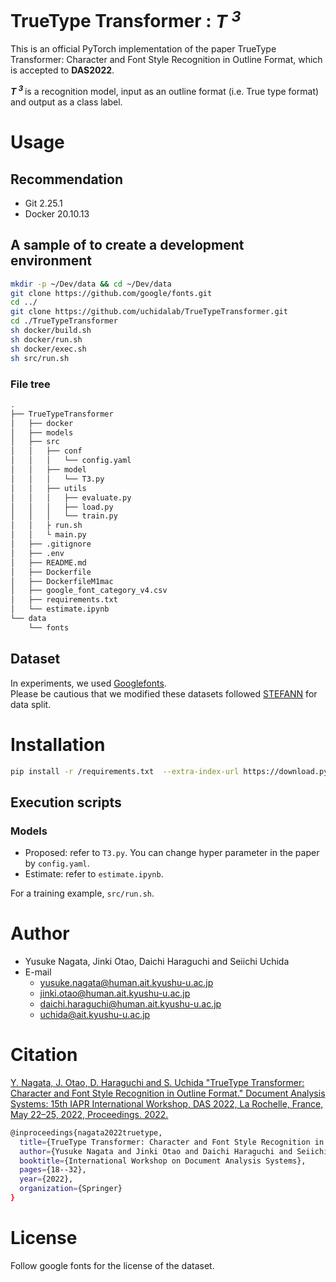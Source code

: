# TrueType Transformer : ***T <sup> 3 </sup>***

This is an official PyTorch implementation of the paper TrueType Transformer: Character and Font Style Recognition in Outline Format, which is accepted to **DAS2022**.

***T <sup> 3 </sup>*** is a recognition model, input as an outline format (i.e. True type format) and output as a class label.

# Usage
## Recommendation
- Git 2.25.1
- Docker 20.10.13
## A sample of to create a development environment
```bash
mkdir -p ~/Dev/data && cd ~/Dev/data
git clone https://github.com/google/fonts.git
cd ../
git clone https://github.com/uchidalab/TrueTypeTransformer.git
cd ./TrueTypeTransformer
sh docker/build.sh
sh docker/run.sh
sh docker/exec.sh
sh src/run.sh
```
### File tree
```bash
.
├── TrueTypeTransformer
│   ├── docker
│   ├── models
│   ├── src
│   │   ├── conf
│   │   │   └── config.yaml
│   │   ├── model
│   │   │   └── T3.py
│   │   ├── utils
│   │   │   ├── evaluate.py
│   │   │   ├── load.py
│   │   │   └── train.py
│   │   ├ run.sh
│   │   └ main.py
│   ├── .gitignore
│   ├── .env
│   ├── README.md
│   ├── Dockerfile
│   ├── DockerfileM1mac
│   ├── google_font_category_v4.csv
│   ├── requirements.txt
│   └── estimate.ipynb
└── data
    └── fonts
```
## Dataset

In experiments, we used [Googlefonts](https://github.com/google/fonts.git).\
Please be cautious that we modified these datasets followed [STEFANN](https://prasunroy.github.io/stefann/) for data split.

# Installation
```bash
pip install -r /requirements.txt  --extra-index-url https://download.pytorch.org/whl/cu113
```

## Execution scripts
### Models
* Proposed: refer to `T3.py`. You can change hyper parameter in the paper by `config.yaml`.
* Estimate: refer to `estimate.ipynb`.

For a training example, `src/run.sh`.


# Author
* Yusuke Nagata, Jinki Otao, Daichi Haraguchi and Seiichi Uchida
* E-mail
  * yusuke.nagata@human.ait.kyushu-u.ac.jp
  * jinki.otao@human.ait.kyushu-u.ac.jp
  * daichi.haraguchi@human.ait.kyushu-u.ac.jp
  * uchida@ait.kyushu-u.ac.jp

# Citation
[Y. Nagata, J. Otao, D. Haraguchi and S. Uchida "TrueType Transformer: Character and Font Style Recognition in Outline Format." Document Analysis Systems: 15th IAPR International Workshop, DAS 2022, La Rochelle, France, May 22–25, 2022, Proceedings. 2022.](https://link.springer.com/chapter/10.1007/978-3-031-06555-2_2)

```bash
@inproceedings{nagata2022truetype,
  title={TrueType Transformer: Character and Font Style Recognition in Outline Format},
  author={Yusuke Nagata and Jinki Otao and Daichi Haraguchi and Seiichi Uchida},
  booktitle={International Workshop on Document Analysis Systems},
  pages={18--32},
  year={2022},
  organization={Springer}
}
```
# License
Follow google fonts for the license of the dataset.
